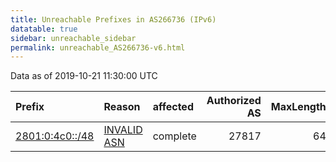 ```yaml
---
title: Unreachable Prefixes in AS266736 (IPv6)
datatable: true
sidebar: unreachable_sidebar
permalink: unreachable_AS266736-v6.html
---
```


Data as of 2019-10-21 11:30:00 UTC


<div class="datatable-begin"></div>

| Prefix                                                   | Reason                                                                                                  | affected   |   Authorized AS |   MaxLength | Anchor                                         |   unreachable /48s |
|:---------------------------------------------------------|:--------------------------------------------------------------------------------------------------------|:-----------|----------------:|------------:|:-----------------------------------------------|-------------------:|
| [2801:0:4c0::/48](https://stat.ripe.net/2801:0:4c0::/48) | [INVALID ASN](https://rpki-validator.ripe.net/announcement-preview?asn=AS266736&prefix=2801:0:4c0::/48) | complete   |           27817 |          64 | [LACNIC](unreachable_LACNIC_RPKI_Root-v6.html) |                  1 |

<div class="datatable-end"></div>